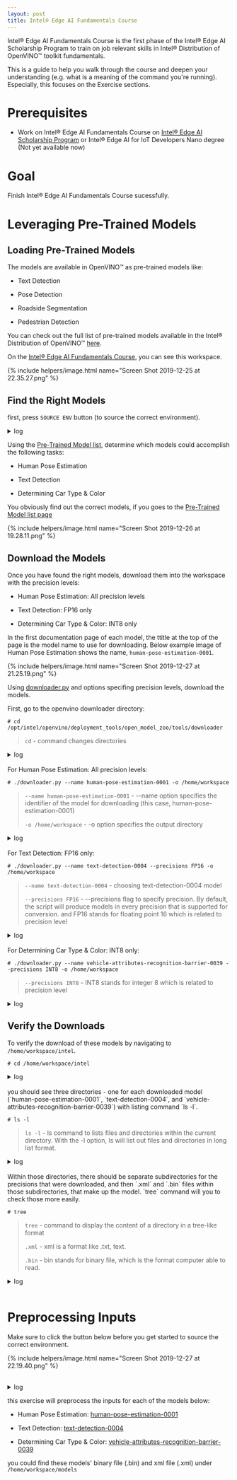 ```yaml
---
layout: post
title: Intel® Edge AI Fundamentals Course
---
```


Intel® Edge AI Fundamentals Course is the first phase of the Intel® Edge AI Scholarship Program to train on job relevant skills in Intel® Distribution of OpenVINO™ toolkit fundamentals.

This is a guide to help you walk through the course and deepen your understanding (e.g. what is a meaning of the command you're running). Especially, this focuses on the Exercise sections.

# Prerequisites
- Work on Intel® Edge AI Fundamentals Course on [Intel® Edge AI Scholarship Program](https://www.udacity.com/scholarships/intel-edge-ai-scholarship) or Intel® Edge AI for IoT Developers Nano degree (Not yet available now)

# Goal
Finish Intel® Edge AI Fundamentals Course sucessfully.

# Leveraging Pre-Trained Models
## Loading Pre-Trained Models
The models are available in OpenVINO™ as pre-trained models like:

- Text Detection

- Pose Detection

- Roadside Segmentation

- Pedestrian Detection

You can check out the full list of pre-trained models available in the Intel® Distribution of OpenVINO™ [here](https://software.intel.com/en-us/openvino-toolkit/documentation/pretrained-models).

On the [Intel® Edge AI Fundamentals Course](https://www.udacity.com/scholarships/intel-edge-ai-scholarship), you can see this workspace.

{% include helpers/image.html name="Screen Shot 2019-12-25 at 22.35.27.png" %}

## Find the Right Models

first, press `SOURCE ENV` button (to source the correct environment).

<details>
<summary>log</summary>

<pre>
root@a2c7959d88c3:/home/workspace# pip install requests pyyaml -t /usr/local/lib/python3.5/dist-packages && clear && source /opt/intel/openvino/bin/setupvars.sh -pyver 3.5Collecting requests  Downloading https://files.pythonhosted.org/packages/51/bd/23c926cd341ea6b7dd0b2a00aba99ae0f828be89d72b2190f27c11d4b7fb/requests-2.22.0-py2.py3-none-any.whl (57kB)
    100% |████████████████████████████████| 61kB 2.6MB/s
Collecting pyyaml
  Downloading https://files.pythonhosted.org/packages/8d/c9/e5be955a117a1ac548cdd31e37e8fd7b02ce987f9655f5c7563c656d5dcb/PyYAML-5.2.tar.gz (265kB)
python_version = 3.5
[setupvars.sh] OpenVINO environment initialized
(venv) root@a2c7959d88c3:/home/workspace#
</pre>
</details>

Using the [Pre-Trained Model list](https://software.intel.com/en-us/openvino-toolkit/documentation/pretrained-models), determine which models could accomplish the following tasks:

- Human Pose Estimation

- Text Detection

- Determining Car Type & Color

You obviously find out the correct models, if you goes to the [Pre-Trained Model list page](https://software.intel.com/en-us/openvino-toolkit/documentation/pretrained-models)

{% include helpers/image.html name="Screen Shot 2019-12-26 at 19.28.11.png" %}

## Download the Models

Once you have found the right models, download them into the workspace with the precision levels:

- Human Pose Estimation: All precision levels

- Text Detection: FP16 only

- Determining Car Type & Color: INT8 only

In the first documentation page of each model, the ttitle at the top of the page is the model name to use for downloading. Below example image of Human Pose Estimation shows the name, `human-pose-estimation-0001`.

{% include helpers/image.html name="Screen Shot 2019-12-27 at 21.25.19.png" %}

Using [downloader.py](http://docs.openvinotoolkit.org/latest/_tools_downloader_README.html) and options specifing precision levels, download the models.

First, go to the openvino downloader directory:

```
# cd /opt/intel/openvino/deployment_tools/open_model_zoo/tools/downloader
```

> `cd` - command changes directories

<details>
<summary>log</summary>

<pre>
(venv) root@a2c7959d88c3:/home/workspace# cd /opt/intel/openvino/deployment_to
ols/open_model_zoo/tools/downloader
(venv) root@a2c7959d88c3:/opt/intel/openvino/deployment_tools/open_model_zoo/t
ools/downloader# ls -ltotal 292
-rw-r--r-- 1 root root  17645 Dec  5 23:48 common.py-rwxr-xr-x 1 root root   8263 Dec  5 23:48 converter.py
-rwxr-xr-x 1 root root  10631 Dec  5 23:48 downloader.py-rwxr-xr-x 1 root root   1954 Dec  5 23:48 info_dumper.py
-rw-r--r-- 1 root root 213663 Dec  5 23:48 license.txt
-rw-r--r-- 1 root root   4802 Dec  5 23:48 pytorch_to_onnx.py
-rw-r--r-- 1 root root  14188 Dec  5 23:48 README.md
-rw-r--r-- 1 root root     16 Dec  5 23:48 requirements.in
-rw-r--r-- 1 root root     57 Dec  5 23:48 requirements-pytorch.in
(venv) root@a2c7959d88c3:/opt/intel/openvino/deployment_tools/open_model_zoo/t
ools/downloader#
</pre>
</details>

<br>
For Human Pose Estimation: All precision levels:

```
# ./downloader.py --name human-pose-estimation-0001 -o /home/workspace
```

> `--name human-pose-estimation-0001` - --name option specifies the identifier of the model for downloading (this case, human-pose-estimation-0001)
>
> `-o /home/workspace` - -o option specifies the output directory

<details>
<summary>log</summary>

<pre>
(venv) root@a2c7959d88c3:/opt/intel/openvino/deployment_tools/open_model_zoo/tools/downloader# ./downloader.py --name human-pose-estimation-0001 -o /home/workspace
################|| Downloading models ||################

========== Downloading /home/workspace/intel/human-pose-estimation-0001/FP32/h
uman-pose-estimation-0001.xml
... 100%, 65 KB, 943 KB/s, 0 seconds passed

========== Downloading /home/workspace/intel/human-pose-estimation-0001/FP32/h
uman-pose-estimation-0001.bin
... 100%, 16010 KB, 59127 KB/s, 0 seconds passed

========== Downloading /home/workspace/intel/human-pose-estimation-0001/FP16/human-pose-estimation-0001.xml
... 100%, 64 KB, 868 KB/s, 0 seconds passed

========== Downloading /home/workspace/intel/human-pose-estimation-0001/FP16/human-pose-estimation-0001.bin
... 100%, 8005 KB, 63517 KB/s, 0 seconds passed

========== Downloading /home/workspace/intel/human-pose-estimation-0001/INT8/human-pose-estimation-0001.xml
... 100%, 596 KB, 2700 KB/s, 0 seconds passed

========== Downloading /home/workspace/intel/human-pose-estimation-0001/INT8/human-pose-estimation-0001.bin
... 100%, 16010 KB, 67096 KB/s, 0 seconds passed

################|| Post-processing ||################

(venv) root@a2c7959d88c3:/opt/intel/openvino/deployment_tools/open_model_zoo/tools/downloader#
</pre>
</details>

<br>
For Text Detection: FP16 only:

```
# ./downloader.py --name text-detection-0004 --precisions FP16 -o /home/workspace
```

> `--name text-detection-0004` - choosing text-detection-0004 model
>
> `--precisions FP16` - --precisions flag to specify precision. By default, the script will produce models in every precision that is supported for conversion. and FP16 stands for floating point 16 which is related to precision level

<details>
<summary>log</summary>

<pre>
(venv) root@a2c7959d88c3:/opt/intel/openvino/deployment_tools/open_model_zoo/tools/downloader# ./downloader.py --name text-detection-0004 --precisions FP16 -o /home/workspace
################|| Downloading models ||################

========== Downloading /home/workspace/intel/text-detection-0004/FP16/text-detection-0004.xml
... 100%, 70 KB, 1052 KB/s, 0 seconds passed

========== Downloading /home/workspace/intel/text-detection-0004/FP16/text-detection-0004.bin
... 100%, 8453 KB, 55382 KB/s, 0 seconds passed

################|| Post-processing ||################

(venv) root@a2c7959d88c3:/opt/intel/openvino/deployment_tools/open_model_zoo/tools/downloader#
</pre>
</details>

<br>
For Determining Car Type & Color: INT8 only:

```
# ./downloader.py --name vehicle-attributes-recognition-barrier-0039 --precisions INT8 -o /home/workspace
```

> `--precisions INT8` - INT8 stands for integer 8 which is related to precision level

<details>
<summary>log</summary>

<pre>
(venv) root@a2c7959d88c3:/opt/intel/openvino/deployment_tools/open_model_zoo/tools/downloader# ./downloader.py --name vehicle-attributes-recognition-barrier-0039 --precisions INT8 -o /home/workspace
################|| Downloading models ||################

========== Downloading /home/workspace/intel/vehicle-attributes-recognition-barrier-0039/INT8/vehicle-attributes-recognition-barrier-0039.xml
... 100%, 62 KB, 713 KB/s, 0 seconds passed

========== Downloading /home/workspace/intel/vehicle-attributes-recognition-barrier-0039/INT8/vehicle-attributes-recognition-barrier-0039.bin
... 100%, 2445 KB, 38410 KB/s, 0 seconds passed

################|| Post-processing ||################

(venv) root@a2c7959d88c3:/opt/intel/openvino/deployment_tools/open_model_zoo/tools/downloader
</pre>
</details>

## Verify the Downloads

To verify the download of these models by navigating to `/home/workspace/intel`.

```
# cd /home/workspace/intel
```

<details>
<summary>log</summary>

<pre>
(venv) root@a2c7959d88c3:/opt/intel/openvino/deployment_tools/open_model_zoo/tools/downloader# cd /home/workspace/intel
(venv) root@a2c7959d88c3:/home/workspace/intel#
</pre>
</details>

<br>
you should see three directories - one for each downloaded model (`human-pose-estimation-0001`, `text-detection-0004`, and `vehicle-attributes-recognition-barrier-0039`) with listing command `ls -l`.

```
# ls -l
```

> `ls -l` - ls command to lists files and directories within the current directory. With the -l option, ls will list out files and directories in long list format.

<details>
<summary>log</summary>

<pre>
(venv) root@a2c7959d88c3:/home/workspace/intel# ls -l
total 12
drwxr-xr-x 5 root root 4096 Dec 26 12:48 human-pose-estimation-0001
drwxr-xr-x 3 root root 4096 Dec 26 13:12 text-detection-0004
drwxr-xr-x 3 root root 4096 Dec 26 13:23 vehicle-attributes-recognition-barrier-0039
</pre>
</details>

<br>
Within those directories, there should be separate subdirectories for the precisions that were downloaded, and then `.xml` and `.bin` files within those subdirectories, that make up the model. `tree` command will you to check those more easily.

```
# tree
```

> `tree` - command to display the content of a directory in a tree-like format
>
> `.xml` - xml is a format like .txt, text.
>
> `.bin` - bin stands for binary file, which is the format computer able to read.

<details>
<summary>log</summary>

<pre>
(venv) root@a2c7959d88c3:/home/workspace/intel# tree
.
├── human-pose-estimation-0001
│   ├── FP16
│   │   ├── human-pose-estimation-0001.bin
│   │   └── human-pose-estimation-0001.xml
│   ├── FP32
│   │   ├── human-pose-estimation-0001.bin
│   │   └── human-pose-estimation-0001.xml
│   └── INT8
│       ├── human-pose-estimation-0001.bin
│       └── human-pose-estimation-0001.xml
├── text-detection-0004
│   └── FP16
│       ├── text-detection-0004.bin
│       └── text-detection-0004.xml
└── vehicle-attributes-recognition-barrier-0039
    └── INT8
        ├── vehicle-attributes-recognition-barrier-0039.bin
        └── vehicle-attributes-recognition-barrier-0039.xml

8 directories, 10 files
(venv) root@a2c7959d88c3:/home/workspace/intel#
</pre>
</details>

<br>

# Preprocessing Inputs

Make sure to click the button below before you get started to source the correct environment.

{% include helpers/image.html name="Screen Shot 2019-12-27 at 22.19.40.png" %}

<br>
<details>
<summary>log</summary>

<pre>
root@7d6bb1391047:/home/workspace# source /opt/intel/openvino/bin/setupvars.sh -pyver 3.5
python_version = 3.5
[setupvars.sh] OpenVINO environment initialized
(venv) root@7d6bb1391047:/home/workspace#
</pre>
</details>

this exercise will preprocess the inputs for each of the models below:

- Human Pose Estimation: [human-pose-estimation-0001](https://docs.openvinotoolkit.org/latest/_models_intel_human_pose_estimation_0001_description_human_pose_estimation_0001.html)

- Text Detection: [text-detection-0004](http://docs.openvinotoolkit.org/latest/_models_intel_text_detection_0004_description_text_detection_0004.html)

- Determining Car Type & Color: [vehicle-attributes-recognition-barrier-0039](https://docs.openvinotoolkit.org/latest/_models_intel_vehicle_attributes_recognition_barrier_0039_description_vehicle_attributes_recognition_barrier_0039.html)

 you could find these models' binary file (.bin) and xml file (.xml) under `/home/workspace/models`
